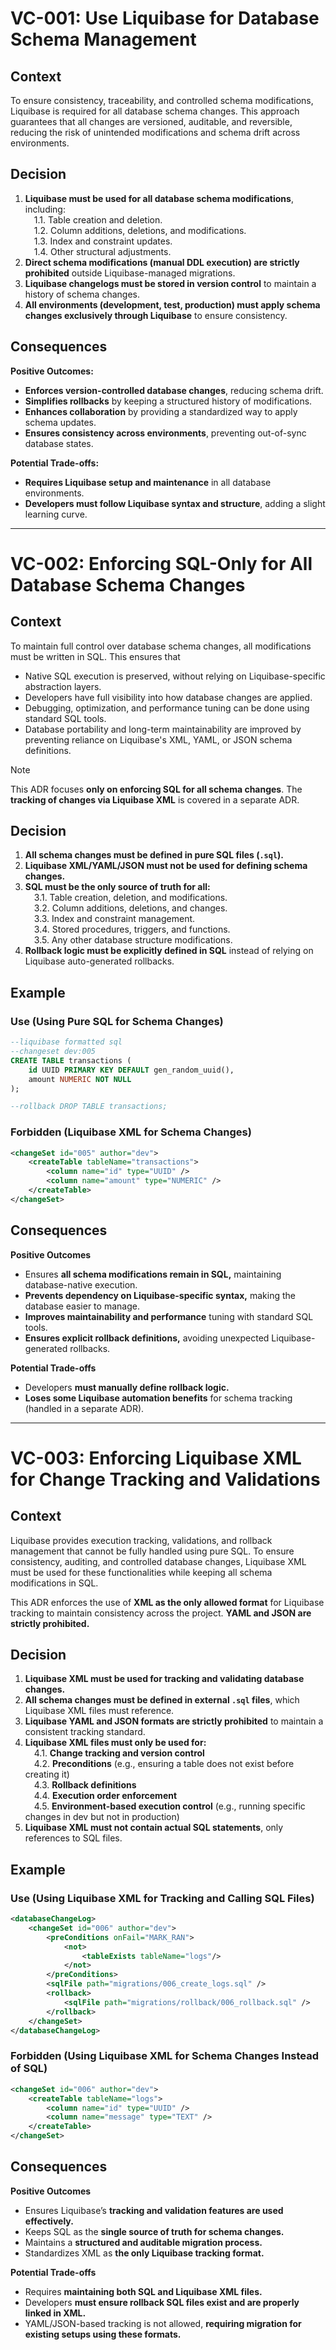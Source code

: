 # VC-001: Use Liquibase for Database Schema Management

## Context
To ensure consistency, traceability, and controlled schema modifications, Liquibase is required for all database schema changes. This approach guarantees that all changes are versioned, auditable, and reversible, reducing the risk of unintended modifications and schema drift across environments.

## Decision
1. **Liquibase must be used for all database schema modifications**, including:
<br>&emsp;1.1. Table creation and deletion.
<br>&emsp;1.2. Column additions, deletions, and modifications.
<br>&emsp;1.3. Index and constraint updates.
<br>&emsp;1.4. Other structural adjustments.
2. **Direct schema modifications (manual DDL execution) are strictly prohibited** outside Liquibase-managed migrations.
3. **Liquibase changelogs must be stored in version control** to maintain a history of schema changes.
4. **All environments (development, test, production) must apply schema changes exclusively through Liquibase** to ensure consistency.

## Consequences

**Positive Outcomes:**
- **Enforces version-controlled database changes**, reducing schema drift.
- **Simplifies rollbacks** by keeping a structured history of modifications.
- **Enhances collaboration** by providing a standardized way to apply schema updates.
- **Ensures consistency across environments**, preventing out-of-sync database states.

**Potential Trade-offs:**
- **Requires Liquibase setup and maintenance** in all database environments.
- **Developers must follow Liquibase syntax and structure**, adding a slight learning curve.

---

# VC-002: Enforcing SQL-Only for All Database Schema Changes

## Context
To maintain full control over database schema changes, all modifications must be written in SQL. This ensures that
- Native SQL execution is preserved, without relying on Liquibase-specific abstraction layers.
- Developers have full visibility into how database changes are applied.
- Debugging, optimization, and performance tuning can be done using standard SQL tools.
- Database portability and long-term maintainability are improved by preventing reliance on Liquibase's XML, YAML, or JSON schema definitions.

> [!NOTE]
> This ADR focuses **only on enforcing SQL for all schema changes**. The **tracking of changes via Liquibase XML** is covered in a separate ADR.

## Decision
1. **All schema changes must be defined in pure SQL files (`.sql`).**
2. **Liquibase XML/YAML/JSON must not be used for defining schema changes.**
3. **SQL must be the only source of truth for all:**
<br>&emsp;3.1. Table creation, deletion, and modifications.
<br>&emsp;3.2. Column additions, deletions, and changes.
<br>&emsp;3.3. Index and constraint management.
<br>&emsp;3.4. Stored procedures, triggers, and functions.
<br>&emsp;3.5. Any other database structure modifications.
4. **Rollback logic must be explicitly defined in SQL** instead of relying on Liquibase auto-generated rollbacks.

## Example

### Use (Using Pure SQL for Schema Changes)
```sql
--liquibase formatted sql
--changeset dev:005
CREATE TABLE transactions (
    id UUID PRIMARY KEY DEFAULT gen_random_uuid(),
    amount NUMERIC NOT NULL
);

--rollback DROP TABLE transactions;
```

### Forbidden (Liquibase XML for Schema Changes)
```xml
<changeSet id="005" author="dev">
    <createTable tableName="transactions">
        <column name="id" type="UUID" />
        <column name="amount" type="NUMERIC" />
    </createTable>
</changeSet>
```

## Consequences

**Positive Outcomes**
- Ensures **all schema modifications remain in SQL,** maintaining database-native execution.
- **Prevents dependency on Liquibase-specific syntax,** making the database easier to manage.
- **Improves maintainability and performance** tuning with standard SQL tools.
- **Ensures explicit rollback definitions,** avoiding unexpected Liquibase-generated rollbacks.

**Potential Trade-offs**
- Developers **must manually define rollback logic.**
- **Loses some Liquibase automation benefits** for schema tracking (handled in a separate ADR).

---

# VC-003: Enforcing Liquibase XML for Change Tracking and Validations

## Context
Liquibase provides execution tracking, validations, and rollback management that cannot be fully handled using pure SQL. To ensure consistency, auditing, and controlled database changes, Liquibase XML must be used for these functionalities while keeping all schema modifications in SQL.

This ADR enforces the use of **XML as the only allowed format** for Liquibase tracking to maintain consistency across the project. **YAML and JSON are strictly prohibited.**

## Decision
1. **Liquibase XML must be used for tracking and validating database changes.**
2. **All schema changes must be defined in external `.sql` files**, which Liquibase XML files must reference.
3. **Liquibase YAML and JSON formats are strictly prohibited** to maintain a consistent tracking standard.
4. **Liquibase XML files must only be used for:**
<br>&emsp;4.1. **Change tracking and version control**
<br>&emsp;4.2. **Preconditions** (e.g., ensuring a table does not exist before creating it)
<br>&emsp;4.3. **Rollback definitions**
<br>&emsp;4.4. **Execution order enforcement**
<br>&emsp;4.5. **Environment-based execution control** (e.g., running specific changes in dev but not in production)
5. **Liquibase XML must not contain actual SQL statements**, only references to SQL files.

## Example

### Use (Using Liquibase XML for Tracking and Calling SQL Files)
```xml
<databaseChangeLog>
    <changeSet id="006" author="dev">
        <preConditions onFail="MARK_RAN">
            <not>
                <tableExists tableName="logs"/>
            </not>
        </preConditions>
        <sqlFile path="migrations/006_create_logs.sql" />
        <rollback>
            <sqlFile path="migrations/rollback/006_rollback.sql" />
        </rollback>
    </changeSet>
</databaseChangeLog>
```

### Forbidden (Using Liquibase XML for Schema Changes Instead of SQL)
```xml
<changeSet id="006" author="dev">
    <createTable tableName="logs">
        <column name="id" type="UUID" />
        <column name="message" type="TEXT" />
    </createTable>
</changeSet>
```

## Consequences

**Positive Outcomes**
- Ensures Liquibase’s **tracking and validation features are used effectively.**
- Keeps SQL as the **single source of truth for schema changes.**
- Maintains a **structured and auditable migration process.**
- Standardizes XML as **the only Liquibase tracking format.**

**Potential Trade-offs**
- Requires **maintaining both SQL and Liquibase XML files.**
- Developers **must ensure rollback SQL files exist and are properly linked in XML.**
- YAML/JSON-based tracking is not allowed, **requiring migration for existing setups using these formats.**
